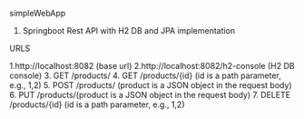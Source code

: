 simpleWebApp

1. Springboot Rest API with H2 DB and JPA implementation


URLS

1.http://localhost:8082 (base url)
2.http://localhost:8082/h2-console (H2 DB console)
3. GET /products/
4. GET /products/{id} (id is a path parameter, e.g., 1,2)
5. POST /products/ (product is a JSON object in the request body)
6. PUT /products/(product is a JSON object in the request body)
7. DELETE /products/{id} (id is a path parameter, e.g., 1,2)


